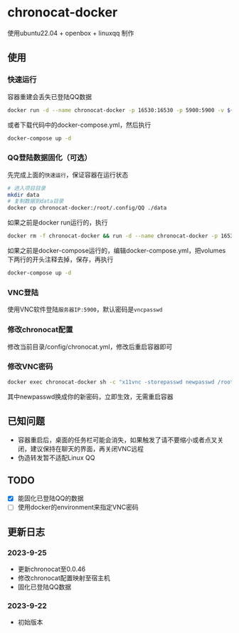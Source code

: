 # chronocat-docker

使用ubuntu22.04 + openbox + linuxqq 制作

## 使用

### 快速运行

容器重建会丢失已登陆QQ数据

```bash
docker run -d --name chronocat-docker -p 16530:16530 -p 5900:5900 -v ${PWD}/config:/root/.chronocat/config yuukinya/chronocat-docker
```

或者下载代码中的docker-compose.yml，然后执行

```bash
docker-compose up -d
```

### QQ登陆数据固化（可选）

先完成上面的`快速运行`，保证容器在运行状态

```bash
# 进入项目目录
mkdir data
# 复制数据到data目录
docker cp chronocat-docker:/root/.config/QQ ./data
```

如果之前是docker run运行的，执行

```bash
docker rm -f chronocat-docker && run -d --name chronocat-docker -p 16530:16530 -p 5900:5900 -v ${PWD}/config:/root/.chronocat/config -v ${PWD}/data/QQ:/root/.config/QQ yuukinya/chronocat-docker
```

如果之前是docker-compose运行的，编辑docker-compose.yml，把volumes下两行的开头注释去掉，保存，再执行

```bash
docker-compose up -d
```

### VNC登陆

使用VNC软件登陆`服务器IP:5900`，默认密码是`vncpasswd`

### 修改chronocat配置

修改当前目录/config/chronocat.yml，修改后重启容器即可

### 修改VNC密码

```bash
docker exec chronocat-docker sh -c "x11vnc -storepasswd newpasswd /root/.vnc/passwd"
```

其中newpasswd换成你的新密码，立即生效，无需重启容器

## 已知问题

- 容器重启后，桌面的任务栏可能会消失，如果触发了请不要缩小或者点叉关闭，建议保持在聊天的界面，再关闭VNC远程
- 伪造转发暂不适配Linux QQ

## TODO

- [x] 能固化已登陆QQ的数据
- [ ] 使用docker的environment来指定VNC密码

## 更新日志

### 2023-9-25

- 更新chronocat至0.0.46
- 修改chronocat配置映射至宿主机
- 固化已登陆QQ数据

### 2023-9-22

- 初始版本

